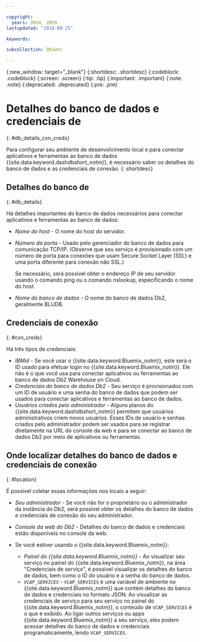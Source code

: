 ```yaml
---

copyright:
  years: 2014, 2019
lastupdated: "2018-09-25"

keywords:

subcollection: Db2whc

---
```


<!-- Attribute definitions --> 
{:new_window: target="_blank"}
{:shortdesc: .shortdesc}
{:codeblock: .codeblock}
{:screen: .screen}
{:tip: .tip}
{:important: .important}
{:note: .note}
{:deprecated: .deprecated}
{:pre: .pre}

# Detalhes do banco de dados e credenciais de
{: #db_details_cxn_creds}

Para configurar seu ambiente de desenvolvimento local e para conectar aplicativos e ferramentas ao banco de dados {{site.data.keyword.dashdbshort_notm}}, é necessário saber os detalhes do banco de dados e as credenciais de conexão.
{: shortdesc}

## Detalhes do banco de
{: #db_details}

Há detalhes importantes do banco de dados necessários para conectar aplicativos e ferramentas ao banco de dados:

- *Nome do host* - O nome do host do servidor.
- *Número da porta* - Usado pelo gerenciador do banco de dados para comunicação TCP/IP. (Observe que seu serviço é provisionado com um número de porta para conexões que usam Secure Socket Layer (SSL) e uma porta diferente para conexão não SSL.)

   Se necessário, será possível obter o endereço IP de seu servidor usando o comando ping ou o comando nslookup, especificando o nome do host.
- *Nome do banco de dados* - O nome do banco de dados Db2, geralmente BLUDB.

## Credenciais de conexão
{: #cxn_creds}

Há três tipos de credenciais:

- *IBMid* - Se você usar o {{site.data.keyword.Bluemix_notm}}, este será o ID usado para efetuar login no {{site.data.keyword.Bluemix_notm}}. Ele não é o que você usa para conectar aplicativos ou ferramentas ao banco de dados Db2 Warehouse on Cloud.
- *Credenciais do banco de dados Db2* - Seu serviço é provisionados com um ID de usuário e uma senha do banco de dados que podem ser usados para conectar aplicativos e ferramentas ao banco de dados.
- *Usuários criados pelo administrador* - Alguns planos do {{site.data.keyword.dashdbshort_notm}} permitem que usuários administrativos criem novos usuários. Esses IDs de usuário e senhas criados pelo administrador podem ser usados para se registrar diretamente na URL do console da web e para se conectar ao banco de dados Db2 por meio de aplicativos ou ferramentas.

## Onde localizar detalhes do banco de dados e credenciais de conexão
{: #location}

É possível coletar essas informações nos locais a seguir:

- *Seu administrador* - Se você não for o proprietário ou o administrador da instância do Db2, será possível obter os detalhes do banco de dados e credenciais de conexão do seu administrador.
- *Console da web do Db2* - Detalhes do banco de dados e credenciais estão disponíveis no console da web.
- Se você estiver usando o  {{site.data.keyword.Bluemix_notm}}: 
   
   - *Painel do {{site.data.keyword.Bluemix_notm}}* - Ao visualizar seu serviço no painel do {{site.data.keyword.Bluemix_notm}}, na área "Credenciais de serviço", é possível visualizar os detalhes do banco de dados, bem como o ID do usuário e a senha do banco de dados.
   - *`VCAP_SERVICES`* - `VCAP_SERVICES` é uma variável de ambiente no {{site.data.keyword.Bluemix_notm}} que contém detalhes do banco de dados e credenciais no formato JSON. Ao visualizar as credenciais de serviço para seu serviço no painel do {{site.data.keyword.Bluemix_notm}}, o conteúdo de `VCAP_SERVICES` é o que é exibido. Ao ligar outros serviços ou apps {{site.data.keyword.Bluemix_notm}} a seu serviço, eles podem acessar detalhes do banco de dados e credenciais programaticamente, lendo `VCAP_SERVICES`.
